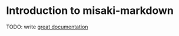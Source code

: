 # Introduction to misaki-markdown

TODO: write [great documentation](http://jacobian.org/writing/great-documentation/what-to-write/)
